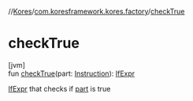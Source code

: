 //[Kores](../../index.md)/[com.koresframework.kores.factory](index.md)/[checkTrue](check-true.md)

# checkTrue

[jvm]\
fun [checkTrue](check-true.md)(part: [Instruction](../com.koresframework.kores/-instruction/index.md)): [IfExpr](../com.koresframework.kores.base/-if-expr/index.md)

[IfExpr](../com.koresframework.kores.base/-if-expr/index.md) that checks if [part](check-true.md) is true
